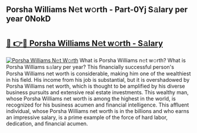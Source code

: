 ## Porsha Williams N𝚎t w𝚘rth - Part-0Yj S𝚊lary per year 0NokD

# <h2><a href="http://gc4r2fl.nevu.top/?p=Porsha+Williams">🔗 👉🔴 Porsha Williams N𝚎t w𝚘rth - S𝚊lary</a></h2>

[![Porsha Williams N𝚎t W𝚘rth](https://i.imgur.com/Oavwk0R.jpeg)](http://gc4r2fl.nevu.top/?p=Porsha+Williams)
What is Porsha Williams n𝚎t w𝚘rth? What is Porsha Williams s𝚊lary per year?
This financially successful person's Porsha Williams net worth is considerable, making him one of the wealthiest in his field. His income from his job is substantial, but it is overshadowed by Porsha Williams net worth, which is thought to be amplified by his diverse business pursuits and extensive real estate investments. This wealthy man, whose Porsha Williams net worth is among the highest in the world, is recognized for his business acumen and financial intelligence. This affluent individual, whose Porsha Williams net worth is in the billions and who earns an impressive salary, is a prime example of the force of hard labor, dedication, and financial acumen.

